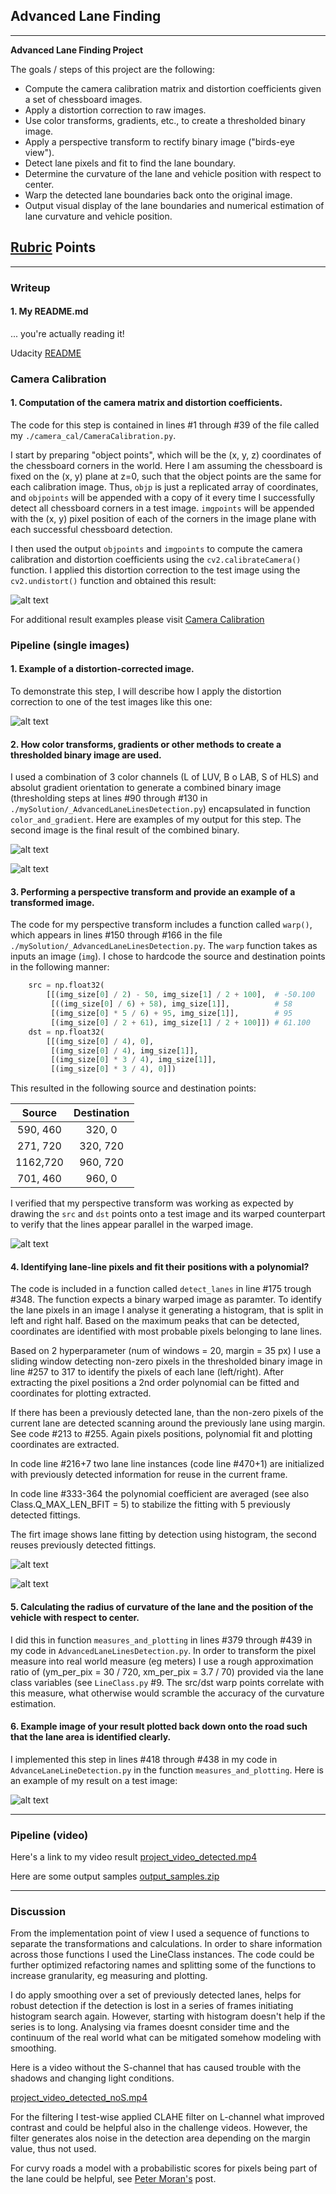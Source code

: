 ## Advanced Lane Finding

---

**Advanced Lane Finding Project**

The goals / steps of this project are the following:

* Compute the camera calibration matrix and distortion coefficients given a set of chessboard images.
* Apply a distortion correction to raw images.
* Use color transforms, gradients, etc., to create a thresholded binary image.
* Apply a perspective transform to rectify binary image ("birds-eye view").
* Detect lane pixels and fit to find the lane boundary.
* Determine the curvature of the lane and vehicle position with respect to center.
* Warp the detected lane boundaries back onto the original image.
* Output visual display of the lane boundaries and numerical estimation of lane curvature and vehicle position.

[//]: # (Image References)

[image1]: ./examples/test_undist.jpg "Calibration"
[image2]: ./examples/und.jpg "Compare Undistorted"
[image3]: ./examples/c_b.jpg "Compare Channels"
[image4]: ./examples/bin.jpg "Binary Combined"
[image5]: ./examples/cop.jpg "Warp Compare"
[image6]: ./examples/lan_1.jpg "Histogram Detection"
[image7]: ./examples/lan_2.jpg "Reuse Previous"
[image8]: ./examples/res.jpg ""
[video1]: ./examples/project_video_detected.mp4 "Video"
[video2]: ./examples/project_video_detected_noS.mp4 "Video"

## [Rubric](https://review.udacity.com/#!/rubrics/571/view) Points

---

### Writeup

#### 1. My README.md
... you're actually reading it!

Udacity [README](https://github.com/tochalid/CarND-Advanced-Lane-Lines/tree/master/writeup_template.md)

### Camera Calibration

#### 1. Computation of the camera matrix and distortion coefficients.

The code for this step is contained in lines #1 through #39 of the file called my `./camera_cal/CameraCalibration.py`.

I start by preparing "object points", which will be the (x, y, z) coordinates of the chessboard corners in the world. Here I am assuming the chessboard is fixed on the (x, y) plane at z=0, such that the object points are the same for each calibration image.  Thus, `objp` is just a replicated array of coordinates, and `objpoints` will be appended with a copy of it every time I successfully detect all chessboard corners in a test image.  `imgpoints` will be appended with the (x, y) pixel position of each of the corners in the image plane with each successful chessboard detection.  

I then used the output `objpoints` and `imgpoints` to compute the camera calibration and distortion coefficients using the `cv2.calibrateCamera()` function.  I applied this distortion correction to the test image using the `cv2.undistort()` function and obtained this result: 

![alt text][image1]

For additional result examples please visit [Camera Calibration](https://github.com/tochalid/CarND-Advanced-Lane-Lines/tree/master/camera_cal)

### Pipeline (single images)

#### 1. Example of a distortion-corrected image.

To demonstrate this step, I will describe how I apply the distortion correction to one of the test images like this one:

![alt text][image2]

#### 2. How color transforms, gradients or other methods to create a thresholded binary image are used.

I used a combination of 3 color channels (L of LUV, B o LAB, S of HLS) and absolut gradient orientation to generate a combined binary image (thresholding steps at lines #90 through #130 in `./mySolution/_AdvancedLaneLinesDetection.py`) encapsulated in function `color_and_gradient`.  Here are examples of my output for this step. The second image is the final result of the combined binary.

![alt text][image3]

![alt text][image4]

#### 3. Performing a perspective transform and provide an example of a transformed image.

The code for my perspective transform includes a function called `warp()`, which appears in lines #150 through #166 in the file `./mySolution/_AdvancedLaneLinesDetection.py`.  The `warp` function takes as inputs an image (`img`). I chose to hardcode the source and destination points in the following manner:

```python
    src = np.float32(
        [[(img_size[0] / 2) - 50, img_size[1] / 2 + 100],  # -50.100
         [((img_size[0] / 6) + 58), img_size[1]],          # 58
         [(img_size[0] * 5 / 6) + 95, img_size[1]],        # 95
         [(img_size[0] / 2 + 61), img_size[1] / 2 + 100]]) # 61.100
    dst = np.float32(
        [[(img_size[0] / 4), 0],
         [(img_size[0] / 4), img_size[1]],
         [(img_size[0] * 3 / 4), img_size[1]],
         [(img_size[0] * 3 / 4), 0]])

```

This resulted in the following source and destination points:

| Source        | Destination   | 
|:-------------:|:-------------:| 
| 590, 460      | 320, 0        |
| 271, 720      | 320, 720      |
| 1162,720      | 960, 720      |
| 701, 460      | 960, 0        |

I verified that my perspective transform was working as expected by drawing the `src` and `dst` points onto a test image and its warped counterpart to verify that the lines appear parallel in the warped image.

![alt text][image5]

#### 4. Identifying lane-line pixels and fit their positions with a polynomial?

The code is included in a function called `detect_lanes` in line #175 trough #348. The function expects a binary warped image as paramter. To identify the lane pixels in an image I analyse it generating a histogram, that is split in left and right half. Based on the maximum peaks that can be detected, coordinates are identified with most probable pixels belonging to lane lines.

Based on 2 hyperparameter (num of windows = 20, margin = 35 px) I use a sliding window detecting non-zero pixels in the thresholded binary image in line #257 to 317 to identify the pixels of each lane (left/right). After extracting the pixel positions a 2nd order polynomial can be fitted and coordinates for plotting extracted.

If there has been a previously detected lane, than the non-zero pixels of the current lane are detected scanning around the previously lane using margin. See code #213 to #255. Again pixels positions, polynomial fit and plotting coordinates are extracted.

In code line #216+7 two lane line instances (code line #470+1) are initialized with previously detected information for reuse in the current frame.

In code line #333-364 the polynomial coefficient are averaged (see also Class.Q_MAX_LEN_BFIT = 5) to stabilize the fitting with 5 previously detected fittings.

The firt image shows lane fitting by detection using histogram, the second reuses previously detected fittings.

![alt text][image6]

![alt text][image7]


#### 5. Calculating the radius of curvature of the lane and the position of the vehicle with respect to center.

I did this in function `measures_and_plotting` in lines #379 through #439 in my code in `AdvancedLaneLinesDetection.py`. In order to transform the pixel measure into real world measure (eg meters) I use a rough approximation ratio of (ym_per_pix = 30 / 720, xm_per_pix = 3.7 / 70) provided via the lane class variables (see `LineClass.py` #9. The src/dst warp points correlate with this measure, what otherwise would scramble the accuracy of the curvature estimation.

#### 6. Example image of your result plotted back down onto the road such that the lane area is identified clearly.

I implemented this step in lines #418 through #438 in my code in `AdvanceLaneLineDetection.py` in the function `measures_and_plotting`.  Here is an example of my result on a test image:

![alt text][image8]

---

### Pipeline (video)

Here's a link to my video result
[project_video_detected.mp4](./project_video_detected.mp4)

Here are some output samples
[output_samples.zip](./output_images/run7.zip)

---

### Discussion

From the implementation point of view I used a sequence of functions to separate the transformations and calculations. In order to share information across those functions I used the LineClass instances. The code could be further optimized refactoring names and splitting some of the functions to increase granularity, eg measuring and plotting.

I do apply smoothing over a set of previously detected lanes, helps for robust detection if the detection is lost in a series of frames initiating histogram search again. However, starting with histogram doesn't help if the series is to long. Analysing via frames doesnt consider time and the continuum of the real world what can be mitigated somehow modeling with smoothing.

Here is a video without the S-channel that has caused trouble with the shadows and changing light conditions.

[project_video_detected_noS.mp4](./examples/project_video_detected_noS.mp4)

For the filtering I test-wise applied CLAHE filter on L-channel what improved contrast and could be helpful also in the challenge videos. However, the filter generates alos noise in the detection area depending on the margin value, thus not used.

For curvy roads a model with a probabilistic scores for pixels being part of the lane could be helpful, see [Peter Moran's](http://petermoran.org/robust-lane-tracking/) post.
